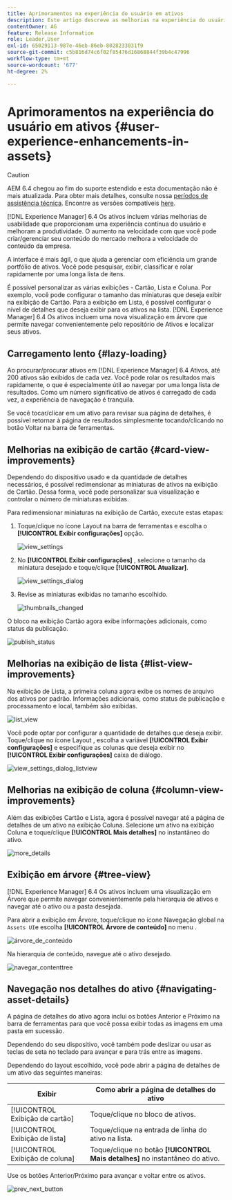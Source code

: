 ```yaml
---
title: Aprimoramentos na experiência do usuário em ativos
description: Este artigo descreve as melhorias na experiência do usuário em [!DNL Experience Manager] 6.4 Ativo.
contentOwner: AG
feature: Release Information
role: Leader,User
exl-id: 65029113-987e-46eb-86eb-8028233031f9
source-git-commit: c5b816d74c6f02f85476d16868844f39b4c47996
workflow-type: tm+mt
source-wordcount: '677'
ht-degree: 2%

---
```


# Aprimoramentos na experiência do usuário em ativos {#user-experience-enhancements-in-assets}

>[!CAUTION]
>
>AEM 6.4 chegou ao fim do suporte estendido e esta documentação não é mais atualizada. Para obter mais detalhes, consulte nossa [períodos de assistência técnica](https://helpx.adobe.com/br/support/programs/eol-matrix.html). Encontre as versões compatíveis [here](https://experienceleague.adobe.com/docs/).

[!DNL Experience Manager] 6.4 Os ativos incluem várias melhorias de usabilidade que proporcionam uma experiência contínua do usuário e melhoram a produtividade. O aumento na velocidade com que você pode criar/gerenciar seu conteúdo do mercado melhora a velocidade do conteúdo da empresa.

A interface é mais ágil, o que ajuda a gerenciar com eficiência um grande portfólio de ativos. Você pode pesquisar, exibir, classificar e rolar rapidamente por uma longa lista de itens.

É possível personalizar as várias exibições - Cartão, Lista e Coluna. Por exemplo, você pode configurar o tamanho das miniaturas que deseja exibir na exibição de Cartão. Para a exibição em Lista, é possível configurar o nível de detalhes que deseja exibir para os ativos na lista. [!DNL Experience Manager] 6.4 Os ativos incluem uma nova visualização em árvore que permite navegar convenientemente pelo repositório de Ativos e localizar seus ativos.

## Carregamento lento {#lazy-loading}

Ao procurar/procurar ativos em [!DNL Experience Manager] 6.4 Ativos, até 200 ativos são exibidos de cada vez. Você pode rolar os resultados mais rapidamente, o que é especialmente útil ao navegar por uma longa lista de resultados. Como um número significativo de ativos é carregado de cada vez, a experiência de navegação é tranquila.

Se você tocar/clicar em um ativo para revisar sua página de detalhes, é possível retornar à página de resultados simplesmente tocando/clicando no botão Voltar na barra de ferramentas.

## Melhorias na exibição de cartão {#card-view-improvements}

Dependendo do dispositivo usado e da quantidade de detalhes necessários, é possível redimensionar as miniaturas de ativos na exibição de Cartão. Dessa forma, você pode personalizar sua visualização e controlar o número de miniaturas exibidas.

Para redimensionar miniaturas na exibição de Cartão, execute estas etapas:

1. Toque/clique no ícone Layout na barra de ferramentas e escolha o **[!UICONTROL Exibir configurações]** opção.

   ![view_settings](assets/view_settings.png)

1. No **[!UICONTROL Exibir configurações]** , selecione o tamanho da miniatura desejado e toque/clique **[!UICONTROL Atualizar]**.

   ![view_settings_dialog](assets/view_settings_dialog.png)

1. Revise as miniaturas exibidas no tamanho escolhido.

   ![thumbnails_changed](assets/thumbnails_changed.png)

O bloco na exibição Cartão agora exibe informações adicionais, como status da publicação.

![publish_status](assets/publish_status.png)

## Melhorias na exibição de lista {#list-view-improvements}

Na exibição de Lista, a primeira coluna agora exibe os nomes de arquivo dos ativos por padrão. Informações adicionais, como status de publicação e processamento e local, também são exibidas.

![list_view](assets/list_view.png)

Você pode optar por configurar a quantidade de detalhes que deseja exibir. Toque/clique no ícone Layout , escolha a variável **[!UICONTROL Exibir configurações]** e especifique as colunas que deseja exibir no **[!UICONTROL Exibir configurações]** caixa de diálogo.

![view_settings_dialog_listview](assets/view_settings_dialoglistview.png)

## Melhorias na exibição de coluna {#column-view-improvements}

Além das exibições Cartão e Lista, agora é possível navegar até a página de detalhes de um ativo na exibição Coluna. Selecione um ativo na exibição Coluna e toque/clique **[!UICONTROL Mais detalhes]** no instantâneo do ativo.

![more_details](assets/more_details.png)

## Exibição em árvore {#tree-view}

[!DNL Experience Manager] 6.4 Os ativos incluem uma visualização em Árvore que permite navegar convenientemente pela hierarquia de ativos e navegar até o ativo ou a pasta desejada.

Para abrir a exibição em Árvore, toque/clique no ícone Navegação global na `Assets UI`e escolha **[!UICONTROL Árvore de conteúdo]** no menu .

![árvore_de_conteúdo](assets/content_tree.png)

Na hierarquia de conteúdo, navegue até o ativo desejado.

![navegar_contenttree](assets/navigate_contenttree.png)

## Navegação nos detalhes do ativo {#navigating-asset-details}

A página de detalhes do ativo agora inclui os botões Anterior e Próximo na barra de ferramentas para que você possa exibir todas as imagens em uma pasta em sucessão.

Dependendo do seu dispositivo, você também pode deslizar ou usar as teclas de seta no teclado para avançar e para trás entre as imagens.

Dependendo do layout escolhido, você pode abrir a página de detalhes de um ativo das seguintes maneiras:

| **Exibir** | **Como abrir a página de detalhes do ativo** |
|---|---|
| [!UICONTROL Exibição de cartão] | Toque/clique no bloco de ativos. |
| [!UICONTROL Exibição de lista] | Toque/clique na entrada de linha do ativo na lista. |
| [!UICONTROL Exibição de coluna] | Toque/clique no botão **[!UICONTROL Mais detalhes]** no instantâneo do ativo. |

Use os botões Anterior/Próximo para avançar e voltar entre os ativos.

![prev_next_button](assets/prev_next_buttons.png)
